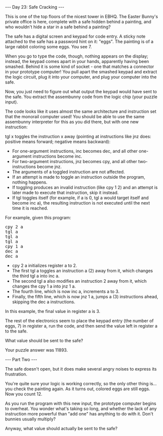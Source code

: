 --- Day 23: Safe Cracking ---

This is one of the top floors of the nicest tower in EBHQ. The Easter Bunny's private office is here, complete with a safe hidden 
behind a painting, and who wouldn't hide a star in a safe behind a painting?

The safe has a digital screen and keypad for code entry. A sticky note attached to the safe has a password hint on it: "eggs". The 
painting is of a large rabbit coloring some eggs. You see 7.

When you go to type the code, though, nothing appears on the display; instead, the keypad comes apart in your hands, apparently 
having been smashed. Behind it is some kind of socket - one that matches a connector in your prototype computer! You pull apart the 
smashed keypad and extract the logic circuit, plug it into your computer, and plug your computer into the safe.

Now, you just need to figure out what output the keypad would have sent to the safe. You extract the assembunny code from the logic 
chip (your puzzle input).

The code looks like it uses almost the same architecture and instruction set that the monorail computer used! You should be able to 
use the same assembunny interpreter for this as you did there, but with one new instruction:

tgl x toggles the instruction x away (pointing at instructions like jnz does: positive means forward; negative means backward):

- For one-argument instructions, inc becomes dec, and all other one-argument instructions become inc.
- For two-argument instructions, jnz becomes cpy, and all other two-instructions become jnz.
- The arguments of a toggled instruction are not affected.
- If an attempt is made to toggle an instruction outside the program, nothing happens.
- If toggling produces an invalid instruction (like cpy 1 2) and an attempt is later made to execute that instruction, skip it instead.
- If tgl toggles itself (for example, if a is 0, tgl a would target itself and become inc a), the resulting instruction is not executed until the next time it is reached.

For example, given this program:
<pre>
cpy 2 a
tgl a
tgl a
tgl a
cpy 1 a
dec a
dec a
</pre>
- cpy 2 a initializes register a to 2.
- The first tgl a toggles an instruction a (2) away from it, which changes the third tgl a into inc a.
- The second tgl a also modifies an instruction 2 away from it, which changes the cpy 1 a into jnz 1 a.
- The fourth line, which is now inc a, increments a to 3.
- Finally, the fifth line, which is now jnz 1 a, jumps a (3) instructions ahead, skipping the dec a instructions.

In this example, the final value in register a is 3.

The rest of the electronics seem to place the keypad entry (the number of eggs, 7) in register a, run the code, and then send the 
value left in register a to the safe.

What value should be sent to the safe?

Your puzzle answer was 11893.

--- Part Two ---

The safe doesn't open, but it does make several angry noises to express its frustration.

You're quite sure your logic is working correctly, so the only other thing is... you check the painting again. As it turns out, 
colored eggs are still eggs. Now you count 12.

As you run the program with this new input, the prototype computer begins to overheat. You wonder what's taking so long, and 
whether the lack of any instruction more powerful than "add one" has anything to do with it. Don't bunnies usually multiply?

Anyway, what value should actually be sent to the safe?
